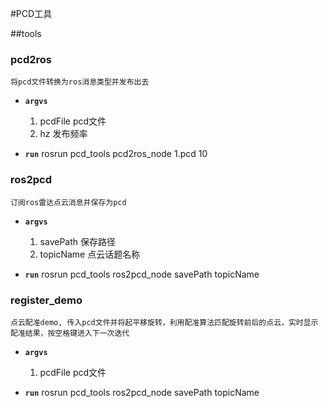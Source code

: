 #PCD工具

##tools

### pcd2ros 
	将pcd文件转换为ros消息类型并发布出去
* **`argvs`**
    1. pcdFile  pcd文件
    2. hz 发布频率

* **`run`**
    rosrun pcd_tools pcd2ros_node 1.pcd 10

### ros2pcd 
	订阅ros雷达点云消息并保存为pcd
* **`argvs`**
    1. savePath  保存路径
    2. topicName     点云话题名称

* **`run`**
    rosrun pcd_tools ros2pcd_node savePath topicName

### register_demo 
	点云配准demo, 传入pcd文件并将起平移旋转，利用配准算法匹配旋转前后的点云，实时显示配准结果，按空格键进入下一次迭代
* **`argvs`**
    1. pcdFile  pcd文件

* **`run`**
    rosrun pcd_tools ros2pcd_node savePath topicName
